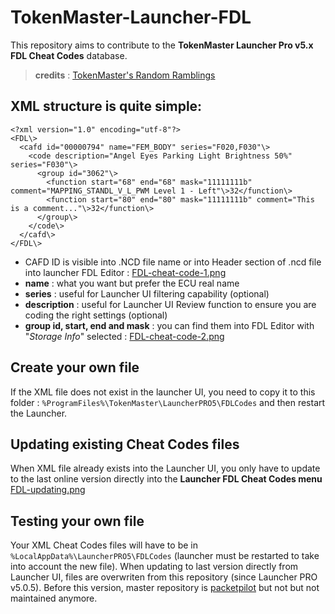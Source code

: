 
# TokenMaster-Launcher-FDL

This repository aims to contribute to the **TokenMaster Launcher Pro v5.x FDL Cheat Codes** database.
> **credits** : [TokenMaster's Random Ramblings](https://tokenmaster.blogspot.com)

## XML structure is quite simple:

    <?xml version="1.0" encoding="utf-8"?>
    <FDL\>
      <cafd id="00000794" name="FEM_BODY" series="F020,F030"\>
        <code description="Angel Eyes Parking Light Brightness 50%" series="F030"\>
          <group id="3062"\>
            <function start="68" end="68" mask="11111111b" comment="MAPPING_STANDL_V_L_PWM Level 1 - Left"\>32</function\>
            <function start="80" end="80" mask="11111111b" comment="This is a comment..."\>32</function\>
          </group\>
        </code\>
      </cafd\>
    </FDL\>

 - CAFD ID is visible into .NCD file name or into Header section of .ncd file into launcher FDL Editor :
[FDL-cheat-code-1.png](https://postimg.cc/xkjnM8dv)
 - **name** : what you want but prefer the ECU real name
 - **series** : useful for Launcher UI filtering capability (optional)
 - **description** : useful for Launcher UI Review function to ensure you are coding the right settings (optional)
 - **group id, start, end and mask** : you can find them into FDL Editor with "*Storage Info*" selected :
[FDL-cheat-code-2.png](https://postimg.cc/c6Tx1Q4s)

## Create your own file
If the XML file does not exist in the launcher UI, you need to copy it to this folder : `%ProgramFiles%\TokenMaster\LauncherPRO5\FDLCodes` and then restart the Launcher.

## Updating existing Cheat Codes files
When XML file already exists into the Launcher UI, you only have to update to the last online version directly into the **Launcher FDL Cheat Codes menu**
[FDL-updating.png](https://postimg.cc/nM911z8t)

## Testing your own file
Your XML Cheat Codes files will have to be in `%LocalAppData%\LauncherPRO5\FDLCodes` (launcher must be restarted to take into account the new file). When updating to last version directly from Launcher UI, files are overwriten from this repository (since Launcher PRO v5.0.5). Before this version, master repository is [packetpilot](https://github.com/packetpilot/bmw-f) but not but not maintained anymore.

